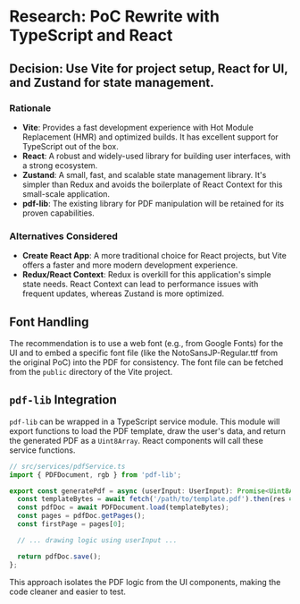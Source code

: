 # Research: PoC Rewrite with TypeScript and React

## Decision: Use Vite for project setup, React for UI, and Zustand for state management.

### Rationale
- **Vite**: Provides a fast development experience with Hot Module Replacement (HMR) and optimized builds. It has excellent support for TypeScript out of the box.
- **React**: A robust and widely-used library for building user interfaces, with a strong ecosystem.
- **Zustand**: A small, fast, and scalable state management library. It's simpler than Redux and avoids the boilerplate of React Context for this small-scale application.
- **pdf-lib**: The existing library for PDF manipulation will be retained for its proven capabilities.

### Alternatives Considered
- **Create React App**: A more traditional choice for React projects, but Vite offers a faster and more modern development experience.
- **Redux/React Context**: Redux is overkill for this application's simple state needs. React Context can lead to performance issues with frequent updates, whereas Zustand is more optimized.

## Font Handling
The recommendation is to use a web font (e.g., from Google Fonts) for the UI and to embed a specific font file (like the NotoSansJP-Regular.ttf from the original PoC) into the PDF for consistency. The font file can be fetched from the `public` directory of the Vite project.

## `pdf-lib` Integration
`pdf-lib` can be wrapped in a TypeScript service module. This module will export functions to load the PDF template, draw the user's data, and return the generated PDF as a `Uint8Array`. React components will call these service functions.

```typescript
// src/services/pdfService.ts
import { PDFDocument, rgb } from 'pdf-lib';

export const generatePdf = async (userInput: UserInput): Promise<Uint8Array> => {
  const templateBytes = await fetch('/path/to/template.pdf').then(res => res.arrayBuffer());
  const pdfDoc = await PDFDocument.load(templateBytes);
  const pages = pdfDoc.getPages();
  const firstPage = pages[0];

  // ... drawing logic using userInput ...

  return pdfDoc.save();
};
```
This approach isolates the PDF logic from the UI components, making the code cleaner and easier to test.